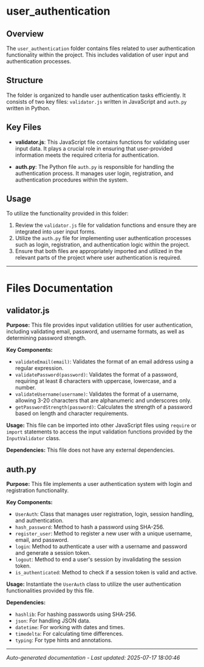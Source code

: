 # user_authentication

## Overview
The `user_authentication` folder contains files related to user authentication functionality within the project. This includes validation of user input and authentication processes.

## Structure
The folder is organized to handle user authentication tasks efficiently. It consists of two key files: `validator.js` written in JavaScript and `auth.py` written in Python.

## Key Files
- **validator.js**: This JavaScript file contains functions for validating user input data. It plays a crucial role in ensuring that user-provided information meets the required criteria for authentication.
  
- **auth.py**: The Python file `auth.py` is responsible for handling the authentication process. It manages user login, registration, and authentication procedures within the system.

## Usage
To utilize the functionality provided in this folder:
1. Review the `validator.js` file for validation functions and ensure they are integrated into user input forms.
2. Utilize the `auth.py` file for implementing user authentication processes such as login, registration, and authentication logic within the project.
3. Ensure that both files are appropriately imported and utilized in the relevant parts of the project where user authentication is required.

---

# Files Documentation

## validator.js

**Purpose:** This file provides input validation utilities for user authentication, including validating email, password, and username formats, as well as determining password strength.

**Key Components:**
- `validateEmail(email)`: Validates the format of an email address using a regular expression.
- `validatePassword(password)`: Validates the format of a password, requiring at least 8 characters with uppercase, lowercase, and a number.
- `validateUsername(username)`: Validates the format of a username, allowing 3-20 characters that are alphanumeric and underscores only.
- `getPasswordStrength(password)`: Calculates the strength of a password based on length and character requirements.

**Usage:** This file can be imported into other JavaScript files using `require` or `import` statements to access the input validation functions provided by the `InputValidator` class.

**Dependencies:** This file does not have any external dependencies.

## auth.py

**Purpose:** This file implements a user authentication system with login and registration functionality.

**Key Components:**
- `UserAuth`: Class that manages user registration, login, session handling, and authentication.
- `hash_password`: Method to hash a password using SHA-256.
- `register_user`: Method to register a new user with a unique username, email, and password.
- `login`: Method to authenticate a user with a username and password and generate a session token.
- `logout`: Method to end a user's session by invalidating the session token.
- `is_authenticated`: Method to check if a session token is valid and active.

**Usage:** Instantiate the `UserAuth` class to utilize the user authentication functionalities provided by this file.

**Dependencies:**
- `hashlib`: For hashing passwords using SHA-256.
- `json`: For handling JSON data.
- `datetime`: For working with dates and times.
- `timedelta`: For calculating time differences.
- `typing`: For type hints and annotations.

---
*Auto-generated documentation - Last updated: 2025-07-17 18:00:46*
